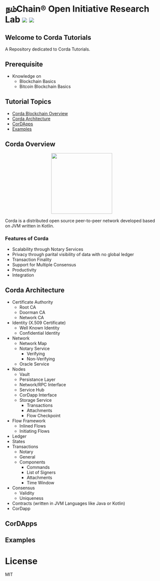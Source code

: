# நம்Chain® Open Initiative Research Lab ![](https://img.shields.io/badge/Project-Nam-ff69b4.svg) ![](https://img.shields.io/badge/madeby-Ramaguru-blue.svg)

## Welcome to Corda Tutorials

A Repository dedicated to Corda Tutorials.

## Prerequisite
- Knowledge on 
    - Blockchain Basics
    - Bitcoin Blockchain Basics
    
## Tutorial Topics
  - [Corda Blockchain Overview](corda-overview)
  - [Corda Architecture](corda-architecture)
  - [CorDApps](cordapps)
  - [Examples](examples)
          
## Corda Overview
<p align="center">
<img src="https://camo.githubusercontent.com/382022967fd064ec30f44fe98950616b59cec5f45f1e9e6597df61f0965b17c0/68747470733a2f2f7777772e636f7264612e6e65742f77702d636f6e74656e742f7468656d65732f636f7264612f6173736574732f696d616765732f637264612d6c6f676f2d6269672e737667" width="200" align="center">
</p>  

Corda is a distributed open source peer-to-peer network developed based on JVM written in Kotlin.

### Features of Corda
   - Scalability through Notary Services
   - Privacy through parital visibility of data with no global ledger
   - Transaction Finality 
   - Support for Multiple Consensus
   - Productivity
   - Integration
    
## Corda Architecture
   - Certificate Authority
        - Root CA 
        - Doorman CA
        - Network CA
   - Identity (X.509 Certificate)
        - Well Known Identity
        - Confidential Identity
   - Network
        - Network Map
        - Notary Service
            - Verifying 
            - Non-Verifying 
        - Oracle Service
   - Nodes
        - Vault
        - Persistance Layer
        - Network/RPC Interface
        - Service Hub
        - CorDapp Interface
        - Storage Service
            - Transactions
            - Attachments
            - Flow Checkpoint
   - Flow Framework
        - Inlined Flows
        - Initiating Flows
   - Ledger
   - States
   - Transactions
        - Notary 
        - General
        - Components
            - Commands
            - List of Signers
            - Attachments
            - Time Window
   - Consensus 
        - Validity 
        - Uniqueness
   - Contracts (written in JVM Languages like Java or Kotlin)
   - CorDapp

## CorDApps

## Examples


# License

MIT
